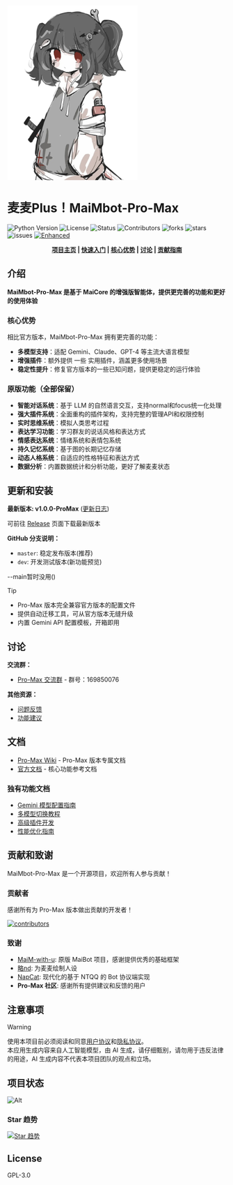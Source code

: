 <img src="depends-data/maimai.png" alt="MaiBot-Pro-Max" title="作者:略nd" width="300">

# 麦麦Plus！MaiMbot-Pro-Max

![Python Version](https://img.shields.io/badge/Python-3.10+-blue)
![License](https://img.shields.io/github/license/MaiBot-Plus/MaiMbot-Pro-Max?label=协议)
![Status](https://img.shields.io/badge/状态-活跃开发-green)
![Contributors](https://img.shields.io/github/contributors/MaiBot-Plus/MaiMbot-Pro-Max.svg?style=flat&label=贡献者)
![forks](https://img.shields.io/github/forks/MaiBot-Plus/MaiMbot-Pro-Max.svg?style=flat&label=分支数)
![stars](https://img.shields.io/github/stars/MaiBot-Plus/MaiMbot-Pro-Max?style=flat&label=星标数)
![issues](https://img.shields.io/github/issues/MaiBot-Plus/MaiMbot-Pro-Max)
[![Enhanced](https://img.shields.io/badge/Enhanced-Pro_Max-purple)](https://github.com/MaiBot-Plus/MaiMbot-Pro-Max)

<div style="text-align: center">
<strong>
<a href="https://github.com/MaiBot-Plus/MaiMbot-Pro-Max">项目主页</a> | 
<a href="#-更新和安装">快速入门</a> | 
<a href="#-核心优势">核心优势</a> | 
<a href="#-讨论">讨论</a> | 
<a href="#-贡献和致谢">贡献指南</a>
</strong>
</div>

## 介绍

**MaiMbot-Pro-Max 是基于 MaiCore 的增强版智能体，提供更完善的功能和更好的使用体验**

### 核心优势

相比官方版本，MaiMbot-Pro-Max 拥有更完善的功能：

- **多模型支持**：适配 Gemini、Claude、GPT-4 等主流大语言模型
- **增强插件**：额外提供 一些 实用插件，涵盖更多使用场景
- **稳定性提升**：修复官方版本的一些已知问题，提供更稳定的运行体验

### 原版功能（全部保留）

- **智能对话系统**：基于 LLM 的自然语言交互，支持normal和focus统一化处理
- **强大插件系统**：全面重构的插件架构，支持完整的管理API和权限控制
- **实时思维系统**：模拟人类思考过程
- **表达学习功能**：学习群友的说话风格和表达方式
- **情感表达系统**：情绪系统和表情包系统
- **持久记忆系统**：基于图的长期记忆存储
- **动态人格系统**：自适应的性格特征和表达方式
- **数据分析**：内置数据统计和分析功能，更好了解麦麦状态

## 更新和安装

**最新版本: v1.0.0-ProMax** ([更新日志](changelogs/changelog.md))

可前往 [Release](https://github.com/MaiBot-Plus/MaiMbot-Pro-Max/releases/) 页面下载最新版本

**GitHub 分支说明：**
- `master`: 稳定发布版本(推荐)
- `dev`: 开发测试版本(新功能预览)

--main暂时没用()

> [!TIP]
> - Pro-Max 版本完全兼容官方版本的配置文件
> - 提供自动迁移工具，可从官方版本无缝升级
> - 内置 Gemini API 配置模板，开箱即用

## 讨论

**交流群：**
- [Pro-Max 交流群](https://qm.qq.com/q/169850076) - 群号：169850076

**其他资源：**
- [问题反馈](https://github.com/MaiBot-Plus/MaiMbot-Pro-Max/issues)
- [功能建议](https://github.com/MaiBot-Plus/MaiMbot-Pro-Max/discussions)

## 文档

- [Pro-Max Wiki](https://github.com/MaiBot-Plus/MaiMbot-Pro-Max/wiki) - Pro-Max 版本专属文档
- [官方文档](https://docs.mai-mai.org) - 核心功能参考文档

### 独有功能文档

- [Gemini 模型配置指南](docs/gemini-setup.md)
- [多模型切换教程](docs/multi-model.md)
- [高级插件开发](docs/advanced-plugins.md)
- [性能优化指南](docs/performance.md)

## 贡献和致谢

MaiMbot-Pro-Max 是一个开源项目，欢迎所有人参与贡献！

### 贡献者

感谢所有为 Pro-Max 版本做出贡献的开发者！

<a href="https://github.com/MaiBot-Plus/MaiMbot-Pro-Max/graphs/contributors">
  <img alt="contributors" src="https://contrib.rocks/image?repo=MaiBot-Plus/MaiMbot-Pro-Max" />
</a>

### 致谢

- [MaiM-with-u](https://github.com/MaiM-with-u/MaiBot): 原版 MaiBot 项目，感谢提供优秀的基础框架
- [略nd](https://space.bilibili.com/1344099355): 为麦麦绘制人设
- [NapCat](https://github.com/NapNeko/NapCatQQ): 现代化的基于 NTQQ 的 Bot 协议端实现
- **Pro-Max 社区**: 感谢所有提供建议和反馈的用户

## 注意事项

> [!WARNING]
> 使用本项目前必须阅读和同意[用户协议](EULA.md)和[隐私协议](PRIVACY.md)。  
> 本应用生成内容来自人工智能模型，由 AI 生成，请仔细甄别，请勿用于违反法律的用途，AI 生成内容不代表本项目团队的观点和立场。

## 项目状态

![Alt](https://repobeats.axiom.co/api/embed/maibot-pro-max-stats.svg "MaiMbot-Pro-Max 仓库状态")

### Star 趋势

[![Star 趋势](https://starchart.cc/MaiBot-Plus/MaiMbot-Pro-Max.svg?variant=adaptive)](https://starchart.cc/MaiBot-Plus/MaiMbot-Pro-Max)

## License

GPL-3.0
